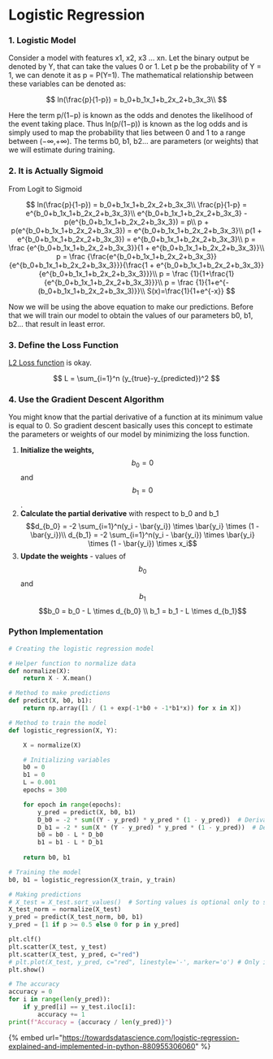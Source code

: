 # Logistic Regression

### 1. Logistic Model

Consider a model with features x1, x2, x3 … xn. Let the binary output be denoted by Y, that can take the values 0 or 1. Let p be the probability of Y = 1, we can denote it as p = P\(Y=1\). The mathematical relationship between these variables can be denoted as:

$$
ln(\frac{p}{1-p}) = b_0+b_1x_1+b_2x_2+b_3x_3\\
$$

Here the term p/\(1−p\) is known as the odds and denotes the likelihood of the event taking place. Thus ln\(p/\(1−p\)\) is known as the log odds and is simply used to map the probability that lies between 0 and 1 to a range between \(−∞,+∞\). The terms b0, b1, b2… are parameters \(or weights\) that we will estimate during training.

### 2. It is Actually Sigmoid

From Logit to Sigmoid



$$
ln(\frac{p}{1-p}) = b_0+b_1x_1+b_2x_2+b_3x_3\\
\frac{p}{1-p} = e^{b_0+b_1x_1+b_2x_2+b_3x_3}\\
e^{b_0+b_1x_1+b_2x_2+b_3x_3} - p(e^{b_0+b_1x_1+b_2x_2+b_3x_3}) = p\\
p + p(e^{b_0+b_1x_1+b_2x_2+b_3x_3}) = e^{b_0+b_1x_1+b_2x_2+b_3x_3}\\
p(1 + e^{b_0+b_1x_1+b_2x_2+b_3x_3}) = e^{b_0+b_1x_1+b_2x_2+b_3x_3}\\
p = \frac {e^{b_0+b_1x_1+b_2x_2+b_3x_3}}{1 + e^{b_0+b_1x_1+b_2x_2+b_3x_3}}\\
p = \frac {\frac{e^{b_0+b_1x_1+b_2x_2+b_3x_3}}{e^{b_0+b_1x_1+b_2x_2+b_3x_3}}}{\frac{1 + e^{b_0+b_1x_1+b_2x_2+b_3x_3}}{e^{b_0+b_1x_1+b_2x_2+b_3x_3}}}\\
p = \frac {1}{1+\frac{1}{e^{b_0+b_1x_1+b_2x_2+b_3x_3}}}\\
p = \frac {1}{1+e^{-(b_0+b_1x_1+b_2x_2+b_3x_3)}}\\
S(x)=\frac{1}{1+e^{-x}}
$$

Now we will be using the above equation to make our predictions. Before that we will train our model to obtain the values of our parameters b0, b1, b2… that result in least error.

### 3. Define the Loss Function

[L2 Loss function](l1-and-l2-loss-function.md) is okay.

$$
L = \sum_{i=1}^n (y_{true}-y_{predicted})^2
$$

### 4. Use the Gradient Descent Algorithm

You might know that the partial derivative of a function at its minimum value is equal to 0. So gradient descent basically uses this concept to estimate the parameters or weights of our model by minimizing the loss function.

1. **Initialize the weights,** $$b_0=0$$ and $$b_1=0$$ .
2. **Calculate the partial derivative** with respect to b\_0 and b\_1$$d_{b_0} = -2 \sum_{i=1}^n(y_i - \bar{y_i}) \times \bar{y_i} \times (1 - \bar{y_i})\\  d_{b_1} = -2 \sum_{i=1}^n(y_i - \bar{y_i}) \times \bar{y_i} \times (1 - \bar{y_i}) \times x_i$$ 
3. **Update the weights** - values of $$b_0$$ and $$b_1$$  $$b_0 = b_0 - L \times d_{b_0} \\ b_1 = b_1 - L \times d_{b_1}$$ 



### Python Implementation

```python
# Creating the logistic regression model

# Helper function to normalize data
def normalize(X):
    return X - X.mean()

# Method to make predictions
def predict(X, b0, b1):
    return np.array([1 / (1 + exp(-1*b0 + -1*b1*x)) for x in X])

# Method to train the model
def logistic_regression(X, Y):

    X = normalize(X)

    # Initializing variables
    b0 = 0
    b1 = 0
    L = 0.001
    epochs = 300

    for epoch in range(epochs):
        y_pred = predict(X, b0, b1)
        D_b0 = -2 * sum((Y - y_pred) * y_pred * (1 - y_pred))  # Derivative of loss wrt b0
        D_b1 = -2 * sum(X * (Y - y_pred) * y_pred * (1 - y_pred))  # Derivative of loss wrt b1
        b0 = b0 - L * D_b0
        b1 = b1 - L * D_b1
    
    return b0, b1
```

```python
# Training the model
b0, b1 = logistic_regression(X_train, y_train)

# Making predictions
# X_test = X_test.sort_values()  # Sorting values is optional only to see the line graph
X_test_norm = normalize(X_test)
y_pred = predict(X_test_norm, b0, b1)
y_pred = [1 if p >= 0.5 else 0 for p in y_pred]

plt.clf()
plt.scatter(X_test, y_test)
plt.scatter(X_test, y_pred, c="red")
# plt.plot(X_test, y_pred, c="red", linestyle='-', marker='o') # Only if values are sorted
plt.show()

# The accuracy
accuracy = 0
for i in range(len(y_pred)):
    if y_pred[i] == y_test.iloc[i]:
        accuracy += 1
print(f"Accuracy = {accuracy / len(y_pred)}")
```

{% embed url="https://towardsdatascience.com/logistic-regression-explained-and-implemented-in-python-880955306060" %}




